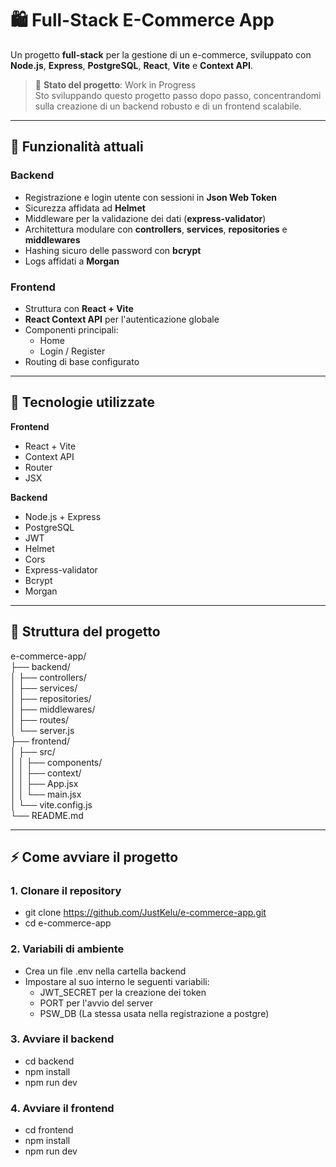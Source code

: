 # 🛍️ Full-Stack E-Commerce App

Un progetto **full-stack** per la gestione di un e-commerce, sviluppato con **Node.js**, **Express**, **PostgreSQL**, **React**, **Vite** e **Context API**.

> 🚧 **Stato del progetto**: Work in Progress \
> Sto sviluppando questo progetto passo dopo passo, concentrandomi sulla creazione di un backend robusto e di un frontend scalabile.

---

## 📌 Funzionalità attuali
### **Backend**
- Registrazione e login utente con sessioni in **Json Web Token** 
- Sicurezza affidata ad **Helmet** 
- Middleware per la validazione dei dati (**express-validator**) 
- Architettura modulare con **controllers**, **services**, **repositories** e **middlewares** 
- Hashing sicuro delle password con **bcrypt** 
- Logs affidati a **Morgan**

### **Frontend** 
- Struttura con **React + Vite** 
- **React Context API** per l'autenticazione globale 
- Componenti principali: 
  - Home 
  - Login / Register 
- Routing di base configurato

---

## 🚀 Tecnologie utilizzate 
**Frontend** 
- React + Vite 
- Context API 
- Router 
- JSX 

**Backend** 
- Node.js + Express  
- PostgreSQL 
- JWT 
- Helmet  
- Cors 
- Express-validator 
- Bcrypt 
- Morgan  

---

## 📂 Struttura del progetto

e-commerce-app/ \
├── backend/ \
│ ├── controllers/ \
│ ├── services/ \
│ ├── repositories/ \
│ ├── middlewares/ \
│ ├── routes/ \
│ └── server.js \
├── frontend/ \
│ ├── src/ \
│ │ ├── components/ \
│ │ ├── context/ \
│ │ ├── App.jsx \
│ │ └── main.jsx \
│ └── vite.config.js \
└── README.md 

--- 

## ⚡ Come avviare il progetto

### **1. Clonare il repository**

- git clone https://github.com/JustKelu/e-commerce-app.git 
- cd e-commerce-app

### **2. Variabili di ambiente**
- Crea un file .env nella cartella backend   
- Impostare al suo interno le seguenti variabili: 
  - JWT_SECRET per la creazione dei token 
  - PORT per l'avvio del server 
  - PSW_DB (La stessa usata nella registrazione a postgre) 

### **3. Avviare il backend**

- cd backend 
- npm install 
- npm run dev 

### **4. Avviare il frontend**

- cd frontend 
- npm install 
- npm run dev